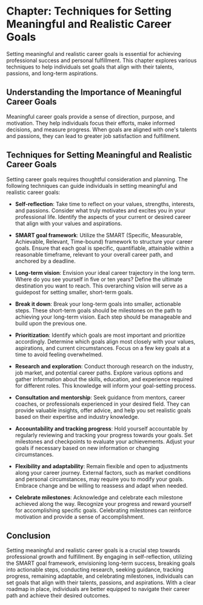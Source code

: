 Chapter: Techniques for Setting Meaningful and Realistic Career Goals
=====================================================================

Setting meaningful and realistic career goals is essential for achieving professional success and personal fulfillment. This chapter explores various techniques to help individuals set goals that align with their talents, passions, and long-term aspirations.

**Understanding the Importance of Meaningful Career Goals**
-----------------------------------------------------------

Meaningful career goals provide a sense of direction, purpose, and motivation. They help individuals focus their efforts, make informed decisions, and measure progress. When goals are aligned with one's talents and passions, they can lead to greater job satisfaction and fulfillment.

**Techniques for Setting Meaningful and Realistic Career Goals**
----------------------------------------------------------------

Setting career goals requires thoughtful consideration and planning. The following techniques can guide individuals in setting meaningful and realistic career goals:

* **Self-reflection**: Take time to reflect on your values, strengths, interests, and passions. Consider what truly motivates and excites you in your professional life. Identify the aspects of your current or desired career that align with your values and aspirations.

* **SMART goal framework**: Utilize the SMART (Specific, Measurable, Achievable, Relevant, Time-bound) framework to structure your career goals. Ensure that each goal is specific, quantifiable, attainable within a reasonable timeframe, relevant to your overall career path, and anchored by a deadline.

* **Long-term vision**: Envision your ideal career trajectory in the long term. Where do you see yourself in five or ten years? Define the ultimate destination you want to reach. This overarching vision will serve as a guidepost for setting smaller, short-term goals.

* **Break it down**: Break your long-term goals into smaller, actionable steps. These short-term goals should be milestones on the path to achieving your long-term vision. Each step should be manageable and build upon the previous one.

* **Prioritization**: Identify which goals are most important and prioritize accordingly. Determine which goals align most closely with your values, aspirations, and current circumstances. Focus on a few key goals at a time to avoid feeling overwhelmed.

* **Research and exploration**: Conduct thorough research on the industry, job market, and potential career paths. Explore various options and gather information about the skills, education, and experience required for different roles. This knowledge will inform your goal-setting process.

* **Consultation and mentorship**: Seek guidance from mentors, career coaches, or professionals experienced in your desired field. They can provide valuable insights, offer advice, and help you set realistic goals based on their expertise and industry knowledge.

* **Accountability and tracking progress**: Hold yourself accountable by regularly reviewing and tracking your progress towards your goals. Set milestones and checkpoints to evaluate your achievements. Adjust your goals if necessary based on new information or changing circumstances.

* **Flexibility and adaptability**: Remain flexible and open to adjustments along your career journey. External factors, such as market conditions and personal circumstances, may require you to modify your goals. Embrace change and be willing to reassess and adapt when needed.

* **Celebrate milestones**: Acknowledge and celebrate each milestone achieved along the way. Recognize your progress and reward yourself for accomplishing specific goals. Celebrating milestones can reinforce motivation and provide a sense of accomplishment.

**Conclusion**
--------------

Setting meaningful and realistic career goals is a crucial step towards professional growth and fulfillment. By engaging in self-reflection, utilizing the SMART goal framework, envisioning long-term success, breaking goals into actionable steps, conducting research, seeking guidance, tracking progress, remaining adaptable, and celebrating milestones, individuals can set goals that align with their talents, passions, and aspirations. With a clear roadmap in place, individuals are better equipped to navigate their career path and achieve their desired outcomes.
